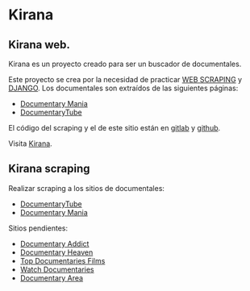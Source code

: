 Kirana
===

## Kirana web.

Kirana es un proyecto creado para ser un buscador de documentales.

Este proyecto se crea por la necesidad de practicar [WEB SCRAPING](https://es.wikipedia.org/wiki/Web_scraping) y [DJANGO](https://www.djangoproject.com/). Los documentales son extraídos de las siguientes páginas:

- [Documentary Mania](https://www.documentarymania.com/)
- [DocumentaryTube](http://www.documentarytube.com/)

El código del scraping y el de este sitio están en  [gitlab](https://gitlab.com/unrecano/kirana-web) y [github](https://github.com/unrecano/kirana-web).

Visita [Kirana](https://kiranaweb.herokuapp.com).

## Kirana scraping

Realizar scraping a los sitios de documentales:

- [DocumentaryTube](http://www.documentarytube.com)
- [Documentary Mania](https://www.documentarymania.com/)

Sitios pendientes:

- [Documentary Addict](https://documentaryaddict.com)
- [Documentary Heaven](https://documentaryheaven.com)
- [Top Documentaries Films](https://topdocumentaryfilms.com)
- [Watch Documentaries](https://watchdocumentaries.com)
- [Documentary Area](http://www.documentaryarea.tv)